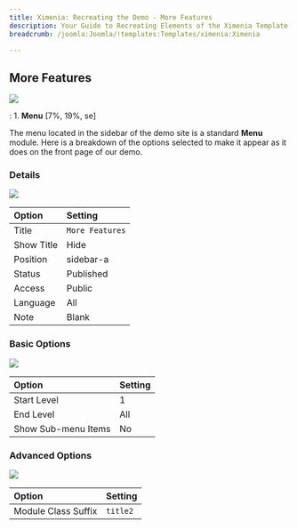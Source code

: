 ```yaml
---
title: Ximenia: Recreating the Demo - More Features
description: Your Guide to Recreating Elements of the Ximenia Template for Joomla
breadcrumb: /joomla:Joomla/!templates:Templates/ximenia:Ximenia

---
```


More Features
----
![][demo]

:   1. **Menu** [7%, 19%, se]

The menu located in the sidebar of the demo site is a standard **Menu** module. Here is a breakdown of the options selected to make it appear as it does on the front page of our demo.

### Details
![][demo2]

| Option            | Setting           |  
| :---------------- | :---------------- |  
| Title             | `More Features`   |  
| Show Title        | Hide              |  
| Position          | sidebar-a         |  
| Status            | Published         |  
| Access            | Public            |   
| Language          | All               |  
| Note              | Blank             |  

### Basic Options
![][demo3]

| Option              | Setting          |  
| :------------------ | :--------------- |  
| Start Level         | 1                |  
| End Level           | All              |  
| Show Sub-menu Items | No               |  

### Advanced Options
![][demo4]

| Option              | Setting  |  
| :------------------ | :------- |  
| Module Class Suffix | `title2` |  

[demo]: assets/demo_6.jpeg
[demo2]: assets/more_1.jpeg
[demo3]: assets/more_2.jpeg
[demo4]: assets/more_3.jpeg